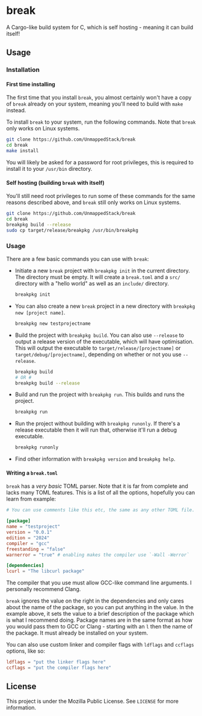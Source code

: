 # break

A Cargo-like build system for C, which is self hosting - meaning it can build itself!

## Usage
### Installation
#### First time installing
The first time that you install `break`, you almost certainly won't have a copy of `break` already on your system, meaning you'll need to build with `make` instead.

To install `break` to your system, run the following commands. Note that `break` only works on Linux systems.

```bash
git clone https://github.com/UnmappedStack/break
cd break
make install
```

You will likely be asked for a password for root privileges, this is required to install it to your `/usr/bin` directory.

#### Self hosting (building `break` with itself)
You'll still need root privileges to run some of these commands for the same reasons described above, and `break` still only works on Linux systems.

```bash
git clone https://github.com/UnmappedStack/break
cd break
breakpkg build --release
sudo cp target/release/breakpkg /usr/bin/breakpkg
```

### Usage
There are a few basic commands you can use with `break`:

- Initiate a new `break` project with `breakpkg init` in the current directory. The directory must be empty. It will create a `break.toml` and a `src/` directory with a "hello world" as well as an `include/` directory.
    ```bash
    breakpkg init
    ```
- You can also create a new `break` project in a new directory with `breakpkg new [project name]`.
    ```bash
    breakpkg new testprojectname
    ```
- Build the project with `breakpkg build`. You can also use `--release` to output a release version of the executable, which will have optimisation. This will output the executable to `target/release/[projectname]` or `target/debug/[projectname]`, depending on whether or not you use `--release`.
    ```bash
    breakpkg build
    # OR #
    breakpkg build --release
    ```
- Build and run the project with `breakpkg run`. This builds and runs the project.
    ```bash
    breakpkg run
    ```
- Run the project without building with `breakpkg runonly`. If there's a release executable then it will run that, otherwise it'll run a debug executable.
    ```bash
    breakpkg runonly
    ```
- Find other information with `breakpkg version` and `breakpkg help`.

#### Writing a `break.toml`
`break` has a *very basic* TOML parser. Note that it is far from complete and lacks many TOML features. This is a list of all the options, hopefully you can learn from example:
```toml
# You can use comments like this etc, the same as any other TOML file.

[package]
name = "testproject"
version = "0.0.1"
edition = "2024"
compiler = "gcc"
freestanding = "false"
warnerror = "true" # enabling makes the compiler use `-Wall -Werror`

[dependencies]
lcurl = "The libcurl package"
```
The compiler that you use must allow GCC-like command line arguments. I personally recommend Clang.

`break` ignores the value on the right in the dependencies and only cares about the name of the package, so you can put anything in the value. In the example above, it sets the value to a brief description of the package which is what I recommend doing. Package names are in the same format as how you would pass them to GCC or Clang - starting with an `l` then the name of the package. It must already be installed on your system.

You can also use custom linker and compiler flags with `ldflags` and `ccflags` options, like so:

```toml
ldflags = "put the linker flags here"
ccflags = "put the compiler flags here"
```

## License

This project is under the Mozilla Public License. See `LICENSE` for more information.
